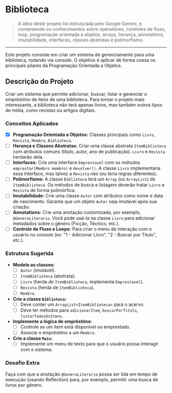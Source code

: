 # Biblioteca

> A ideia deste projeto foi estruturada pelo Google Gemini, e compreende os conhecimentos sobre operadores, controles de fluxo, loop, programação orientada a objetos, arrays, herança, annotations, imutabilidade, interfaces, classes abstratas e polimorfismo.

---

Este projeto consiste em criar um sistema de gerenciamento para uma biblioteca, rodando via console. O objetivo é aplicar de forma coesa os principais pilares da Programação Orientada a Objetos.

## Descrição do Projeto

Criar um sistema que permite adicionar, buscar, listar e gerenciar o empréstimo de itens de uma biblioteca. Para tornar o projeto mais interessante, a biblioteca não terá apenas livros, mas também outros tipos de mídia, como revistas ou artigos digitais.

### Conceitos Aplicados

- [x]  **Programação Orientada a Objetos:** Classes principais como `Livro`, `Revista`, `Membro`, `Biblioteca`.
- [ ]  **Herança e Classes Abstratas:** Criar uma classe abstrata `ItemBiblioteca` com atributos comuns (título, autor, ano de publicação). `Livro` e `Revista` herdarão dela.
- [ ]  **Interfaces:** Crie uma interface `Emprestavel` com os métodos `emprestar(Membro membro)` e `devolver()`. A classe `Livro` implementaria essa interface, mas talvez a `Revista` não (ou teria regras diferentes).
- [ ]  **Polimorfismo:** A classe `Biblioteca` terá um `Array` (ou `ArrayList`) de `ItemBiblioteca`. Os métodos de busca e listagem deverão tratar `Livro` e `Revista` de forma polimórfica.
- [ ]  **Imutabilidade:** Crie uma classe `Autor` com atributos como nome e data de nascimento. Garanta que um objeto `Autor` seja imutável após sua criação.
- [ ]  **Annotations:** Crie uma anotação customizada, por exemplo, `@GeneroLiterario`. Você pode usá-la na classe `Livro` para adicionar metadados sobre o gênero (Ficção, Técnico, etc.).
- [ ]  **Controle de Fluxo e Loops:** Para criar o menu de interação com o usuário no console (ex: "1 - Adicionar Livro", "2 - Buscar por Título", etc.).

### Estrutura Sugerida

- **Modele as classes:**
    - [ ]  `Autor` (imutável).
    - [ ]  `ItemBiblioteca` (abstrata).
    - [ ]  `Livro` (herda de `ItemBiblioteca`, implementa `Emprestavel`).
    - [ ]  `Revista` (herda de `ItemBiblioteca`).
    - [ ]  `Membro`.
- **Crie a classe `Biblioteca`:**
    - [ ]  Deve conter um `ArrayList<ItemBiblioteca>` para o acervo.
    - [ ]  Deve ter métodos para `adicionarItem`, `buscarPorTitulo`, `listarTodosOsItens`.
- **Implemente a lógica de empréstimo:**
    - [ ]  Controle se um item está disponível ou emprestado.
    - [ ]  Associe o empréstimo a um `Membro`.
- **Crie a classe `Main`:**
    - [ ]  Implemente um menu de texto para que o usuário possa interagir com o sistema.

### Desafio Extra

Faça com que a anotação `@GeneroLiterario` possa ser lida em tempo de execução (usando Reflection) para, por exemplo, permitir uma busca de livros por gênero.
